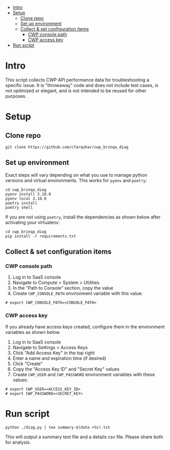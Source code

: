 - [Intro](#intro)
- [Setup](#setup)
  - [Clone repo](#clone-repo)
  - [Set up environment](#set-up-environment)
  - [Collect & set configuration items](#collect--set-configuration-items)
    - [CWP console path](#cwp-console-path)
    - [CWP access key](#cwp-access-key)
- [Run script](#run-script)

# Intro

This script collects CWP API performance data for troubleshooting a specific
issue.  It is "throwaway" code and does not include test cases, is not optimized
or elegant, and is not intended to be reused for other purposes.

# Setup

## Clone repo

```
git clone https://github.com/cfarquhar/cwp_brinqa_diag
```

## Set up environment

Exact steps will vary depending on what you use to manage python versions and
virtual environments.  This works for `pyenv` and `poetry`:

```
cd cwp_brinqa_diag
pyenv install 3.10.0
pyenv local 3.10.0
poetry install
poetry shell
```

If you are not using `poetry`, install the dependencies as shown below after
activating your virtualenv:

```
cd cwp_brinqa_diag
pip install -r requirements.txt
```

## Collect & set configuration items

### CWP console path
1. Log in to SaaS console
2. Navigate to Compute > System > Utilities
3. In the "Path to Console" section, copy the value
4. Create `CWP_CONSOLE_PATH` environment variable with this value:

```
# export CWP_CONSOLE_PATH=<CONSOLE_PATH>
```

### CWP access key

If you already have access keys created, configure them in the environment
variables as shown below.

1. Log in to SaaS console
2. Navigate to Settings > Access Keys
3. Click "Add Access Key" in the top right
4. Enter a name and expiration time (if desired)
5. Click "Create"
6. Copy the "Access Key ID" and "Secret Key" values
7. Create `CWP_USER` and `CWP_PASSWORD` environment variables with these values:

```
# export CWP_USER=<ACCESS_KEY_ID>
# export CWP_PASSWORD=<SECRET_KEY>
```

# Run script

```
python ./diag.py | tee summary-$(date +%s).txt
```

This will output a summary text file and a details csv file.  Please share both for analysis.